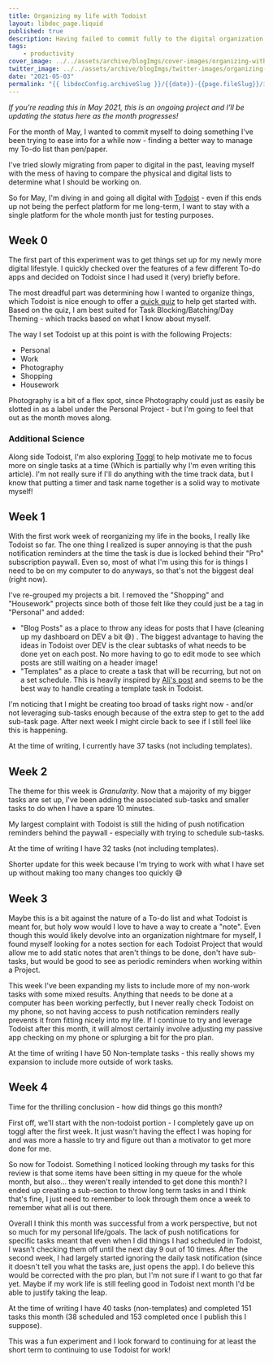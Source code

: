 ```yaml
---
title: Organizing my life with Todoist
layout: libdoc_page.liquid
published: true
description: Having failed to commit fully to the digital organization thus far, I'm committing to making things different this month and trying to organize my life better!
tags:
    - productivity
cover_image: ../../assets/archive/blogImgs/cover-images/organizing-with-todoist-DEV.png
twitter_image: ../../assets/archive/blogImgs/twitter-images/organizing-with-todoist-Twitter.png
date: "2021-05-03"
permalink: "{{ libdocConfig.archiveSlug }}/{{date}}-{{page.fileSlug}}/index.html"
---
```


_If you're reading this in May 2021, this is an ongoing project and I'll be updating the status here as the month progresses!_

For the month of May, I wanted to commit myself to doing something I've been trying to ease into for a while now - finding a better way to manage my To-do list than pen/paper.

I've tried slowly migrating from paper to digital in the past, leaving myself with the mess of having to compare the physical and digital lists to determine what I should be working on.

So for May, I'm diving in and going all digital with [Todoist](https://todoist.com/) - even if this ends up not being the perfect platform for me long-term, I want to stay with a single platform for the whole month just for testing purposes.

## Week 0

The first part of this experiment was to get things set up for my newly more digital lifestyle. I quickly checked over the features of a few different To-do apps and decided on Todoist since I had used it (very) briefly before.

The most dreadful part was determining how I wanted to organize things, which Todoist is nice enough to offer a [quick quiz](https://todoist.com/productivity-methods) to help get started with. Based on the quiz, I am best suited for Task Blocking/Batching/Day Theming - which tracks based on what I know about myself.

The way I set Todoist up at this point is with the following Projects:

- Personal
- Work
- Photography
- Shopping
- Housework

Photography is a bit of a flex spot, since Photography could just as easily be slotted in as a label under the Personal Project - but I'm going to feel that out as the month moves along.

### Additional Science

Along side Todoist, I'm also exploring [Toggl](https://toggl.com/) to help motivate me to focus more on single tasks at a time (Which is partially why I'm even writing this article). I'm not really sure if I'll do anything with the time track data, but I know that putting a timer and task name together is a solid way to motivate myself!

## Week 1

With the first work week of reorganizing my life in the books, I really like Todoist so far. The one thing I realized is super annoying is that the push notification reminders at the time the task is due is locked behind their "Pro" subscription paywall. Even so, most of what I'm using this for is things I need to be on my computer to do anyways, so that's not the biggest deal (right now).

I've re-grouped my projects a bit. I removed the "Shopping" and "Housework" projects since both of those felt like they could just be a tag in "Personal" and added:

- "Blog Posts" as a place to throw any ideas for posts that I have (cleaning up my dashboard on DEV a bit 😅) . The biggest advantage to having the ideas in Todoist over DEV is the clear subtasks of what needs to be done yet on each post. No more having to go to edit mode to see which posts are still waiting on a header image!
- "Templates" as a place to create a task that will be recurring, but not on a set schedule. This is heavily inspired by [Ali's post](https://dev.to/aspittel/how-i-manage-my-life-with-trello-35m4) and seems to be the best way to handle creating a template task in Todoist.

I'm noticing that I might be creating too broad of tasks right now - and/or not leveraging sub-tasks enough because of the extra step to get to the add sub-task page. After next week I might circle back to see if I still feel like this is happening.

At the time of writing, I currently have 37 tasks (not including templates).

## Week 2

The theme for this week is _Granularity_. Now that a majority of my bigger tasks are set up, I've been adding the associated sub-tasks and smaller tasks to do when I have a spare 10 minutes.

My largest complaint with Todoist is still the hiding of push notification reminders behind the paywall - especially with trying to schedule sub-tasks.

At the time of writing I have 32 tasks (not including templates).

Shorter update for this week because I'm trying to work with what I have set up without making too many changes too quickly 😅

## Week 3

Maybe this is a bit against the nature of a To-do list and what Todoist is meant for, but holy wow would I love to have a way to create a "note". Even though this would likely devolve into an organization nightmare for myself, I found myself looking for a notes section for each Todoist Project that would allow me to add static notes that aren't things to be done, don't have sub-tasks, but would be good to see as periodic reminders when working within a Project.

This week I've been expanding my lists to include more of my non-work tasks with some mixed results. Anything that needs to be done at a computer has been working perfectly, but I never really check Todoist on my phone, so not having access to push notification reminders really prevents it from fitting nicely into my life. If I continue to try and leverage Todoist after this month, it will almost certainly involve adjusting my passive app checking on my phone or splurging a bit for the pro plan.

At the time of writing I have 50 Non-template tasks - this really shows my expansion to include more outside of work tasks.

## Week 4

Time for the thrilling conclusion - how did things go this month?

First off, we'll start with the non-todoist portion - I completely gave up on toggl after the first week. It just wasn't having the effect I was hoping for and was more a hassle to try and figure out than a motivator to get more done for me.

So now for Todoist. Something I noticed looking through my tasks for this review is that some items have been sitting in my queue for the whole month, but also... they weren't really intended to get done this month? I ended up creating a sub-section to throw long term tasks in and I think that's fine, I just need to remember to look through them once a week to remember what all is out there.

Overall I think this month was successful from a work perspective, but not so much for my personal life/goals. The lack of push notifications for specific tasks meant that even when I did things I had scheduled in Todoist, I wasn't checking them off until the next day 9 out of 10 times. After the second week, I had largely started ignoring the daily task notification (since it doesn't tell you what the tasks are, just opens the app). I do believe this would be corrected with the pro plan, but I'm not sure if I want to go that far yet. Maybe if my work life is still feeling good in Todoist next month I'd be able to justify taking the leap.

At the time of writing I have 40 tasks (non-templates) and completed 151 tasks this month (38 scheduled and 153 completed once I publish this I suppose).

This was a fun experiment and I look forward to continuing for at least the short term to continuing to use Todoist for work!
